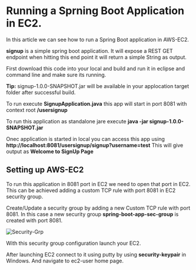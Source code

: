 # Running a Sprning Boot Application in EC2.

In this article we can see how to run a Spring Boot application in AWS-EC2.

**signup** is a simple spring boot application. It will expose a REST GET endpoint when hitting this end point it will return a simple String as output.  

First download this code into your local and build and run it in eclipse and command line and make sure its running.

**Tip:** signup-1.0.0-SNAPSHOT.jar will be available in your applocation target folder after successful build.

To run execute **SignupApplication.java** this app will start in port 8081 with context root **/usersignup**

To run this application as standalone jare execute **java -jar signup-1.0.0-SNAPSHOT.jar**

Onec application is started in local you can access this app using **http://localhost:8081/usersignup/signup?username=test**
This will give output as **Welcome to SignUp Page**

## Setting up AWS-EC2

To run this application in 8081 port in EC2 we need to open that port in EC2. This can be achieved adding a custom TCP rule with port 8081 in EC2 security group.

Create/Update a security group by adding a new Custom TCP rule with port 8081. In this case a new security group **spring-boot-app-sec-group** is created with port 8081.

![Security-Grp](https://user-images.githubusercontent.com/54984988/64633163-aebc3280-d3c8-11e9-985e-387555edc7b9.PNG)

With this security group configuration launch your EC2.



After launching EC2 connect to it using putty by using **security-keypair** in Windows. And navigate to ec2-user home page.



